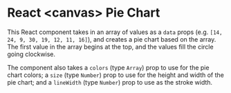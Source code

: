 # React &lt;canvas&gt; Pie Chart

This React component takes in an array of values as a `data` props (e.g. `[14, 24, 9, 30, 19, 12, 11, 16]`), and creates a pie chart based on the array. The first value in the array begins at the top, and the values fill the circle going clockwise.

The component also takes a `colors` (type `Array`) prop to use for the pie chart colors; a `size` (type `Number`) prop to use for the height and width of the pie chart; and a `lineWidth` (type `Number`) prop to use as the stroke width.

<div id='app'></div>